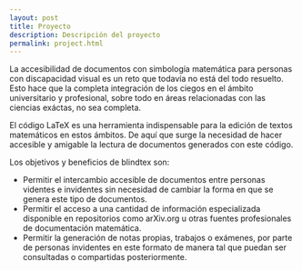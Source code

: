 ```yaml
---
layout: post
title: Proyecto
description: Descripción del proyecto
permalink: project.html
---
```


La accesibilidad de documentos con simbología matemática para personas con discapacidad visual es un reto que todavía no está del todo resuelto. Esto hace que la completa integración de los ciegos en el ámbito universitario y profesional, sobre todo en áreas relacionadas con las ciencias exáctas, no sea completa.

El código LaTeX es una herramienta indispensable para la edición de textos matemáticos en estos ámbitos. De aquí que surge la necesidad de hacer accesible y amigable la lectura de documentos generados con este código.

Los objetivos y beneficios de blindtex son:

* Permitir el intercambio accesible de documentos entre personas videntes e invidentes sin necesidad de cambiar la forma en que se genera este tipo de documentos.
* Permitir el acceso a una cantidad de información especializada disponible en repositorios como arXiv.org u otras fuentes profesionales de documentación matemática.
* Permitir la generación de notas propias, trabajos o exámenes, por parte de personas invidentes en este formato de manera tal que puedan ser consultadas o compartidas posteriormente.
